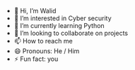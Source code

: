 - 👋 Hi, I’m Walid
- 👀 I’m interested in Cyber security
- 🌱 I’m currently learning Python
- 💞️ I’m looking to collaborate on projects
- 📫 How to reach me 
- 😄 Pronouns: He / Him
- ⚡ Fun fact: you

<!---
Will19-svg/Will19-svg is a ✨ special ✨ repository because its `README.md` (this file) appears on your GitHub profile.
You can click the Preview link to take a look at your changes.
--->
